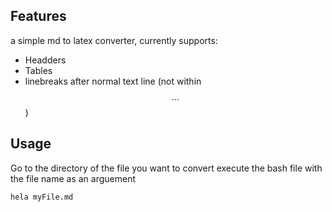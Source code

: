 ## Features
a simple md to latex converter, currently supports:

- Headders
- Tables
- linebreaks after normal text line (not within $$...$$)

## Usage
Go to the directory of the file you want to convert
execute the bash file with the file name as an arguement

```
hela myFile.md
```

